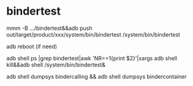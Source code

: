 # bindertest
mmm -B .../bindertest&&adb push out/target/product/xxx/system/bin/bindertest /system/bin/bindertest

adb reboot (if need)

adb shell ps |grep bindertest|awk 'NR==1{print $2}'|xargs adb shell kill&&adb shell /system/bin/bindertest&

adb shell dumpsys bindercalling && adb shell dumpsys bindercontainer
